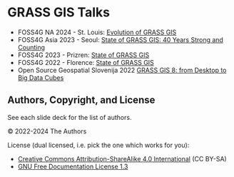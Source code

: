 # GRASS GIS Talks

* FOSS4G NA 2024 - St. Louis: [Evolution of GRASS GIS](https://htmlpreview.github.io/?https://github.com/HuidaeCho/grass-talks/blob/main/foss4g-na-2024.html)
* FOSS4G Asia 2023 - Seoul: [State of GRASS GIS: 40 Years Strong and Counting](https://htmlpreview.github.io/?https://github.com/HuidaeCho/grass-talks/blob/main/foss4g-asia-2023.html)
* FOSS4G 2023 - Prizren: [State of GRASS GIS](https://ctu-geoforall-lab.github.io/grass-gis-talk-foss4g-2023/foss4g2023.html)
* FOSS4G 2022 - Florence: [State of GRASS GIS](https://neteler.github.io/grass-gis-talks-markus/foss4g2022.html)
* Open Source Geospatial Slovenija 2022  [GRASS GIS 8: from Desktop to Big Data Cubes](https://htmlpreview.github.io/?https://github.com/neteler/grass-gis-talks-markus/blob/main/osgeo_slovenia_grassgis2022.html)

## Authors, Copyright, and License

See each slide deck for the list of authors.

&copy; 2022-2024 The Authors

License (dual licensed, i.e. pick the one which works for you):
* [Creative Commons Attribution-ShareAlike 4.0 International](https://creativecommons.org/licenses/by-sa/4.0/) (CC BY-SA)
* [GNU Free Documentation License 1.3](https://www.gnu.org/licenses/fdl-1.3.en.html)
